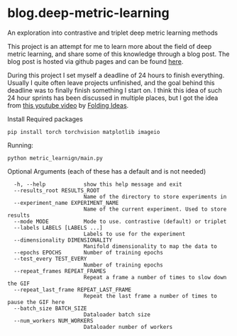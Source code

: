 # blog.deep-metric-learning
An exploration into contrastive and triplet deep metric learning methods

This project is an attempt for me to learn more about the field of deep metric learning, and share some of this knowledge through a blog post. The blog post is hosted via github pages and can be found [here](https://frans-db.github.io/blog.deep-metric-learning/).

During this project I set myself a deadline of 24 hours to finish everything. Usually I quite often leave projects unfinished, and the goal behind this deadline was to finally finish something I start on. I think this idea of such 24 hour sprints has been discussed in multiple places, but I got the idea from [this youtube video](https://www.youtube.com/watch?v=AIr9GeVzHRw) by [Folding Ideas](https://www.youtube.com/c/FoldingIdeas).

Install Required packages
```
pip install torch torchvision matplotlib imageio
```

Running:
```
python metric_learnign/main.py
```

Optional Arguments (each of these has a default and is not needed)
```
  -h, --help            show this help message and exit
  --results_root RESULTS_ROOT
                        Name of the directory to store experiments in
  --experiment_name EXPERIMENT_NAME
                        Name of the current experiment. Used to store results
  --mode MODE           Mode to use. contrastive (default) or triplet
  --labels LABELS [LABELS ...]
                        Labels to use for the experiment
  --dimensionality DIMENSIONALITY
                        Manifold dimensionality to map the data to
  --epochs EPOCHS       Number of training epochs
  --test_every TEST_EVERY
                        Number of training epochs
  --repeat_frames REPEAT_FRAMES
                        Repeat a frame a number of times to slow down the GIF
  --repeat_last_frame REPEAT_LAST_FRAME
                        Repeat the last frame a number of times to pause the GIF here
  --batch_size BATCH_SIZE
                        Dataloader batch size
  --num_workers NUM_WORKERS
                        Dataloader number of workers
```
